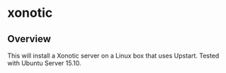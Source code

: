# xonotic

## Overview

This will install a Xonotic server on a Linux box that uses Upstart. Tested with Ubuntu Server 15.10.

